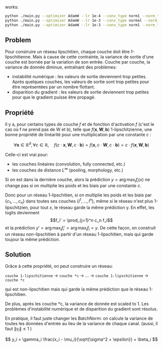 works:

```bash
python ./main.py --optimizer AdamW --lr 1e-4 --conv_type norm1 --norm_type normal --morpho_type none
python ./main.py --optimizer AdamW --lr 1e-3 --conv_type normal --norm_type none --morpho_type none
python ./main.py --optimizer AdamW --lr 1e-3 --conv_type norm1 --norm_type normal --morpho_type infinity
```

## Problem

Pour construire un réseau lipschitien, chaque couche doit être 1-lipschitienne. Mais à cause de cette contrainte, la variance de sortie d'une couche est bornée par la variation de son entrée. Couche par couche, la variance de donnée diminue, entraînant des problèmes:

- instabilité numérique : les valeurs de sortie deviennent trop petites. Après quelques couches, les valeurs de sortie sont trop petites pour être représentées par un nombre flottant.
- disparition du gradient : les valeurs de sortie deviennent trop petites pour que le gradient puisse être propagé.

## Propriété

Il y a, pour certains types de couche $f$ et de fonction d'activation $f$ (c'est le cas où f ne prend pas de W et b), telle que $f(\mathbf{x},\mathbf{W}, \mathbf{b})$ 1-lipschitzienne, une bonne propriété de linéarité pour une multiplication par une constante $c$ :

$$
\forall \mathbf{x}\in \mathbb{R}^d, \forall c \in \mathbb{R}, \quad f(c \cdot \mathbf{x}, \mathbf{W}, c\cdot \mathbf{b}) =f(\mathbf{x}, c \cdot \mathbf{W}, c\cdot \mathbf{b}) = c\cdot f(\mathbf{x}, \mathbf{W}, \mathbf{b})
$$

Celle-ci est vrai pour:

- les couches linéaires (convolution, fully connected, etc.)
- les couches de distance $L^\infty$ (pooling, morphology, etc.)

Si on est dans la dernière couche, alors la prédiction $y = \arg \max_{i}{f_i}(x)$ ne change pas si on multiplie les poids et les biais par une constante $c$.

Donc pour un réseau 1-lipschitien, si on multiplie les poids et les biais par $\{c_1,...,c_n\}$ dans toutes ses couches $\{l^1,...,l^n\}$, même si le réseau n'est plus 1-lipschitzien, pour tout $x$, le réseau garde la même prédiction y. En effet, les logits deviennent $$f_i' = \prod_{j=1}^n c_n f_i$$ et la prédiction $y' = \arg \max_i f_i' = \arg \max_i f_i = y$. De cette façon, on construit un réseau non-lipschitien à partir d'un réseau 1-lipschitien, mais qui garde toujour la même prédiction.

## Solution

Grâce à cette propriété, on peut construire un réseau:

`couche 1-lipschitienne` -> `couche *c` -> ... -> `couche 1-lipschitienne` -> `couche *c`

qui est non-lipschitien mais qui garde la même prédiction que le réseau 1-lipschitien. 

De plus, après les couche *c, la variance de donnée est scaled to 1. Les problèmes d'instabilité numérique et de disparition du gradient sont résolus.

En pratique, il faut juste changer les BatchNorm: on calcule la variance de toutes les données d'entrée au lieu de la variance de chaque canal. (aussi,  il faut $\| \gamma _i \| \leq 1$ )

$$
y_i = \gamma_i \frac{x_i - \mu_i}{\sqrt{\sigma^2 + \epsilon}} + \beta_i
$$
